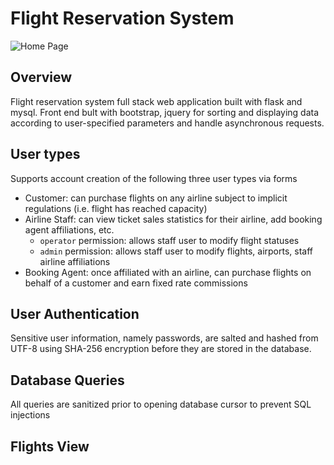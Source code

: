 # Flight Reservation System

![Home Page](../flight-reservation-system/static/homepage.png)

## Overview ##
Flight reservation system full stack web application built with flask and mysql. Front end bult with bootstrap, jquery for sorting and displaying data according to user-specified parameters and handle asynchronous requests.

## User types ##
Supports account creation of the following three user types via forms 
- Customer: can purchase flights on any airline subject to implicit regulations (i.e. flight has reached capacity)
- Airline Staff: can view ticket sales statistics for their airline, add booking agent affiliations, etc.
  - `operator` permission: allows staff user to modify flight statuses
  - `admin` permission: allows staff user to modify flights, airports, staff airline affiliations
- Booking Agent: once affiliated with an airline, can purchase flights on behalf of a customer and earn fixed rate commissions

## User Authentication ##
Sensitive user information, namely passwords, are salted and hashed from UTF-8 using SHA-256 encryption before they are stored in the database.

## Database Queries ##
All queries are sanitized prior to opening database cursor to prevent SQL injections


## Flights View ##
